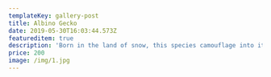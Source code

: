 ```yaml
---
templateKey: gallery-post
title: Albino Gecko
date: 2019-05-30T16:03:44.573Z
featureditem: true
description: 'Born in the land of snow, this species camouflage into its environment.'
price: 200
image: /img/1.jpg
---
```


